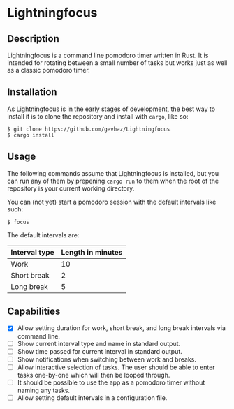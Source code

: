 # Lightningfocus

## Description

Lightningfocus is a command line pomodoro timer written in Rust. It is intended
for rotating between a small number of tasks but works just as well as a classic
pomodoro timer.

## Installation

As Lightningfocus is in the early stages of development, the best way to install
it is to clone the repository and install with `cargo`, like so:

```command
$ git clone https://github.com/gevhaz/Lightningfocus
$ cargo install
````

## Usage

The following commands assume that Lightningfocus is installed, but you can run
any of them by prepening `cargo run` to them when the root of the repository is
your current working directory.

You can (not yet) start a pomodoro session with the default intervals like such:

```command
$ focus
```

The default intervals are:

| **Interval type** | **Length in minutes** |
| ----------------- | --------------------- |
| Work              | 10                    |
| Short break       | 2                     |
| Long break        | 5                     |

## Capabilities

- [x] Allow setting duration for work, short break, and long break intervals via
      command line.
- [ ] Show current interval type and name in standard output.
- [ ] Show time passed for current interval in standard output.
- [ ] Show notifications when switching between work and breaks.
- [ ] Allow interactive selection of tasks. The user should be able to enter
      tasks one-by-one which will then be looped through.
- [ ] It should be possible to use the app as a pomodoro timer without naming
      any tasks.
- [ ] Allow setting default intervals in a configuration file.
